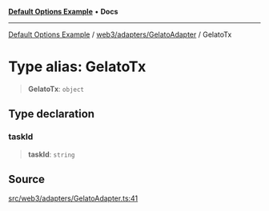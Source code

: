 [**Default Options Example**](../../../../README.md) • **Docs**

***

[Default Options Example](../../../../modules.md) / [web3/adapters/GelatoAdapter](../README.md) / GelatoTx

# Type alias: GelatoTx

> **GelatoTx**: `object`

## Type declaration

### taskId

> **taskId**: `string`

## Source

[src/web3/adapters/GelatoAdapter.ts:41](https://github.com/bgd-labs/fe-shared/blob/022d31eeb7e61eeffe2ddf65992458f822122ffc/src/web3/adapters/GelatoAdapter.ts#L41)
